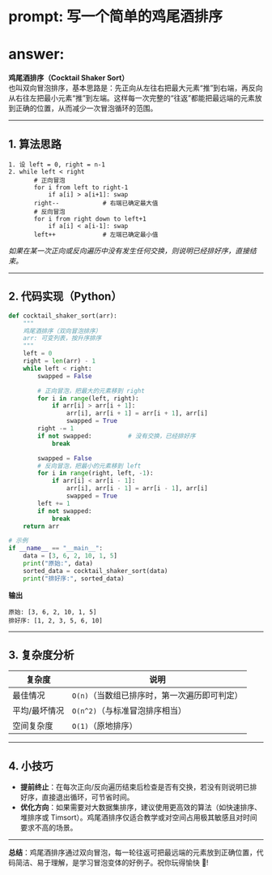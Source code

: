 # prompt: 写一个简单的鸡尾酒排序
# answer: 
 **鸡尾酒排序（Cocktail Shaker Sort）**  
也叫双向冒泡排序，基本思路是：先正向从左往右把最大元素“推”到右端，再反向从右往左把最小元素“推”到左端。这样每一次完整的“往返”都能把最远端的元素放到正确的位置，从而减少一次冒泡循环的范围。

---

## 1. 算法思路

```
1. 设 left = 0, right = n-1
2. while left < right
       # 正向冒泡
       for i from left to right-1
           if a[i] > a[i+1]: swap
       right--            # 右端已确定最大值
       # 反向冒泡
       for i from right down to left+1
           if a[i] < a[i-1]: swap
       left++             # 左端已确定最小值
```

*如果在某一次正向或反向遍历中没有发生任何交换，则说明已经排好序，直接结束。*

---

## 2. 代码实现（Python）

```python
def cocktail_shaker_sort(arr):
    """
    鸡尾酒排序（双向冒泡排序）
    arr: 可变列表，按升序排序
    """
    left = 0
    right = len(arr) - 1
    while left < right:
        swapped = False

        # 正向冒泡，把最大的元素移到 right
        for i in range(left, right):
            if arr[i] > arr[i + 1]:
                arr[i], arr[i + 1] = arr[i + 1], arr[i]
                swapped = True
        right -= 1
        if not swapped:          # 没有交换，已经排好序
            break

        swapped = False
        # 反向冒泡，把最小的元素移到 left
        for i in range(right, left, -1):
            if arr[i] < arr[i - 1]:
                arr[i], arr[i - 1] = arr[i - 1], arr[i]
                swapped = True
        left += 1
        if not swapped:
            break
    return arr

# 示例
if __name__ == "__main__":
    data = [3, 6, 2, 10, 1, 5]
    print("原始:", data)
    sorted_data = cocktail_shaker_sort(data)
    print("排好序:", sorted_data)
```

**输出**

```
原始: [3, 6, 2, 10, 1, 5]
排好序: [1, 2, 3, 5, 6, 10]
```

---

## 3. 复杂度分析

| 复杂度 | 说明 |
|--------|------|
| 最佳情况 | `O(n)`（当数组已排序时，第一次遍历即可判定） |
| 平均/最坏情况 | `O(n^2)`（与标准冒泡排序相当） |
| 空间复杂度 | `O(1)`（原地排序） |

---

## 4. 小技巧

- **提前终止**：在每次正向/反向遍历结束后检查是否有交换，若没有则说明已排好序，直接退出循环，可节省时间。
- **优化方向**：如果需要对大数据集排序，建议使用更高效的算法（如快速排序、堆排序或 Timsort）。鸡尾酒排序仅适合教学或对空间占用极其敏感且对时间要求不高的场景。

---

**总结**：鸡尾酒排序通过双向冒泡，每一轮往返可把最远端的元素放到正确位置，代码简洁、易于理解，是学习冒泡变体的好例子。祝你玩得愉快 🚀!
